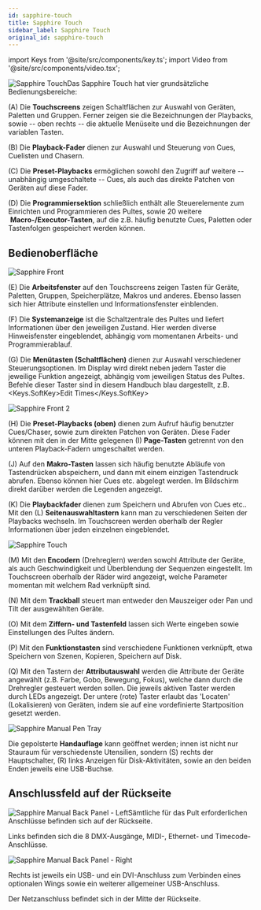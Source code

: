 ```yaml
---
id: sapphire-touch
title: Sapphire Touch
sidebar_label: Sapphire Touch
original_id: sapphire-touch
---
```


import Keys from '@site/src/components/key.ts';
import Video from '@site/src/components/video.tsx';

![Sapphire Touch](/docs/images/Sapphire-Touch.png)Das Sapphire Touch hat vier grundsätzliche Bedienungsbereiche:

\(A\) Die <strong>Touchscreens</strong> zeigen Schaltflächen zur Auswahl von Geräten,
Paletten und Gruppen. Ferner zeigen sie die Bezeichnungen der Playbacks,
sowie -- oben rechts -- die aktuelle Menüseite und die Bezeichnungen der
variablen Tasten.

\(B\) Die <strong>Playback-Fader</strong> dienen zur Auswahl und Steuerung von Cues,
Cuelisten und Chasern.

\(C\) Die <strong>Preset-Playbacks</strong> ermöglichen sowohl den Zugriff auf weitere --
unabhängig umgeschaltete -- Cues, als auch das direkte Patchen von
Geräten auf diese Fader.

\(D\) Die <strong>Programmiersektion</strong> schließlich enthält alle Steuerelemente zum
Einrichten und Programmieren des Pultes, sowie 20 weitere
&nbsp;<strong>Macro-/Executor-Tasten</strong>, auf die z.B. häufig benutzte Cues, Paletten oder
Tastenfolgen gespeichert werden können.

## Bedienoberfläche

![Sapphire Front](/docs/images/Sapphire-Front.png)

\(E\) Die <strong>Arbeitsfenster</strong> auf den Touchscreens zeigen Tasten für Geräte,
Paletten, Gruppen, Speicherplätze, Makros und anderes. Ebenso lassen
sich hier Attribute einstellen und Informationsfenster einblenden.

\(F\) Die <strong>Systemanzeige</strong> ist die Schaltzentrale des Pultes und liefert
Informationen über den jeweiligen Zustand. Hier werden diverse
Hinweisfenster eingeblendet, abhängig vom momentanen Arbeits- und
Programmierablauf.

\(G\) Die <strong>Menütasten (Schaltflächen)</strong> dienen zur Auswahl verschiedener
Steuerungsoptionen. Im Display wird direkt neben jedem Taster die
jeweilige Funktion angezeigt, abhängig vom jeweiligen Status des
Pultes. Befehle dieser Taster sind in diesem Handbuch blau dargestellt,
 z.B. <Keys.SoftKey>Edit Times</Keys.SoftKey>

![Sapphire Front 2](/docs/images/Sapphire-Front-2.png)

\(H\) Die <strong>Preset-Playbacks (oben)</strong> dienen zum Aufruf häufig benutzter
Cues/Chaser, sowie zum direkten Patchen von Geräten. Diese Fader
können mit den in der Mitte gelegenen \(I\) <strong>Page-Tasten</strong> getrennt von den
unteren Playback-Fadern umgeschaltet werden.

\(J\) Auf den <strong>Makro-Tasten</strong> lassen sich häufig benutzte Abläufe von
Tastendrücken abspeichern, und dann mit einem einzigen Tastendruck
abrufen. Ebenso können hier Cues etc. abgelegt werden. Im Bildschirm
direkt darüber werden die Legenden angezeigt.

\(K\) Die <strong>Playbackfader</strong> dienen zum Speichern und Abrufen von Cues etc..
Mit den \(L\) <strong>Seitenauswahltastern</strong> kann man zu verschiedenen Seiten der
Playbacks wechseln. Im Touchscreen werden oberhalb der Regler
Informationen über jeden einzelnen eingeblendet.

![Sapphire Touch](/docs/images/Sapphire-Touch-2.png)

\(M\) Mit den <strong>Encodern</strong> (Drehreglern) werden sowohl Attribute der Geräte,
als auch Geschwindigkeit und Überblendung der Sequenzen eingestellt. Im
Touchscreen oberhalb der Räder wird angezeigt, welche Parameter momentan
mit welchem Rad verknüpft sind.

\(N\) Mit dem <strong>Trackball</strong> steuert man entweder den Mauszeiger oder Pan und
Tilt der ausgewählten Geräte.

\(O\) Mit dem <strong>Ziffern- und Tastenfeld</strong> lassen sich Werte eingeben sowie
Einstellungen des Pultes ändern.

\(P\) Mit den <strong>Funktionstasten</strong> sind verschiedene Funktionen verknüpft, etwa
Speichern von Szenen, Kopieren, Speichern auf Disk.

\(Q\) Mit den Tastern der <strong>Attributauswahl</strong> werden die Attribute der Geräte
angewählt (z.B. Farbe, Gobo, Bewegung, Fokus), welche dann durch die
Drehregler gesteuert werden sollen. Die jeweils aktiven Taster werden
durch LEDs angezeigt. Der untere (rote) Taster erlaubt das 'Locaten'
(Lokalisieren) von Geräten, indem sie auf eine vordefinierte
Startposition gesetzt werden.

![Sapphire Manual Pen Tray](/docs/images/Sapphire-Manual-Pen-Tray.png)

Die gepolsterte <strong>Handauflage</strong> kann geöffnet werden; innen ist nicht
nur Stauraum für verschiedenste Utensilien, sondern \(S\) rechts der
Hauptschalter, \(R\) links Anzeigen für Disk-Aktivitäten, sowie an den beiden
Enden jeweils eine USB-Buchse.

## Anschlussfeld auf der Rückseite

![Sapphire Manual Back Panel - Left](/docs/images/Sapphire-Manual-Back-Panel-Left.jpeg)Sämtliche für das Pult erforderlichen Anschlüsse befinden sich auf der
Rückseite.

Links befinden sich die 8 DMX-Ausgänge, MIDI-, Ethernet- und
Timecode-Anschlüsse. 

![Sapphire Manual Back Panel - Right](/docs/images/Sapphire-Manual-Back-Panel-Right.jpeg)

Rechts ist jeweils
ein USB- und ein DVI-Anschluss zum Verbinden eines optionalen Wings sowie ein weiterer allgemeiner USB-Anschluss.

Der Netzanschluss befindet sich in der Mitte der Rückseite.
